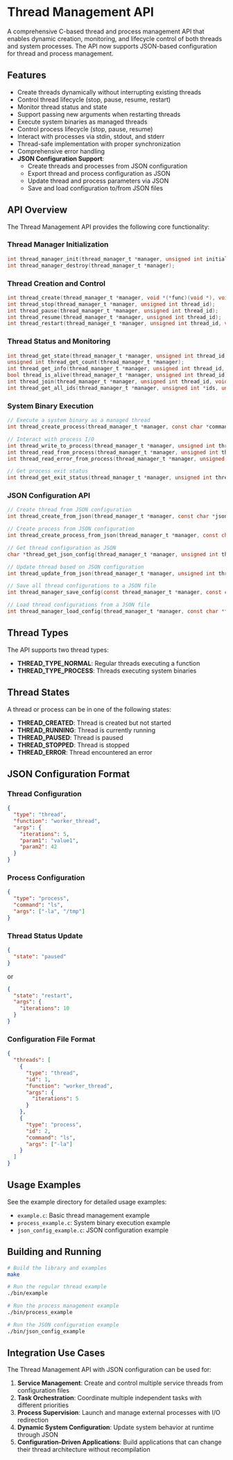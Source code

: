 # Thread Management API

A comprehensive C-based thread and process management API that enables dynamic creation, monitoring, and lifecycle control of both threads and system processes. The API now supports JSON-based configuration for thread and process management.

## Features

- Create threads dynamically without interrupting existing threads
- Control thread lifecycle (stop, pause, resume, restart)
- Monitor thread status and state
- Support passing new arguments when restarting threads
- Execute system binaries as managed threads
- Control process lifecycle (stop, pause, resume)
- Interact with processes via stdin, stdout, and stderr
- Thread-safe implementation with proper synchronization
- Comprehensive error handling
- **JSON Configuration Support**:
  - Create threads and processes from JSON configuration
  - Export thread and process configuration as JSON
  - Update thread and process parameters via JSON
  - Save and load configuration to/from JSON files

## API Overview

The Thread Management API provides the following core functionality:

### Thread Manager Initialization

```c
int thread_manager_init(thread_manager_t *manager, unsigned int initial_capacity);
int thread_manager_destroy(thread_manager_t *manager);
```

### Thread Creation and Control

```c
int thread_create(thread_manager_t *manager, void *(*func)(void *), void *arg, unsigned int *thread_id);
int thread_stop(thread_manager_t *manager, unsigned int thread_id);
int thread_pause(thread_manager_t *manager, unsigned int thread_id);
int thread_resume(thread_manager_t *manager, unsigned int thread_id);
int thread_restart(thread_manager_t *manager, unsigned int thread_id, void *new_arg);
```

### Thread Status and Monitoring

```c
int thread_get_state(thread_manager_t *manager, unsigned int thread_id, thread_state_t *state);
unsigned int thread_get_count(thread_manager_t *manager);
int thread_get_info(thread_manager_t *manager, unsigned int thread_id, thread_info_t *info);
bool thread_is_alive(thread_manager_t *manager, unsigned int thread_id);
int thread_join(thread_manager_t *manager, unsigned int thread_id, void **result);
int thread_get_all_ids(thread_manager_t *manager, unsigned int *ids, unsigned int size);
```

### System Binary Execution

```c
// Execute a system binary as a managed thread
int thread_create_process(thread_manager_t *manager, const char *command, char **args, unsigned int *thread_id);

// Interact with process I/O
int thread_write_to_process(thread_manager_t *manager, unsigned int thread_id, const void *data, size_t size);
int thread_read_from_process(thread_manager_t *manager, unsigned int thread_id, void *buffer, size_t size);
int thread_read_error_from_process(thread_manager_t *manager, unsigned int thread_id, void *buffer, size_t size);

// Get process exit status
int thread_get_exit_status(thread_manager_t *manager, unsigned int thread_id, int *exit_status);
```

### JSON Configuration API

```c
// Create thread from JSON configuration
int thread_create_from_json(thread_manager_t *manager, const char *json_config, unsigned int *thread_id);

// Create process from JSON configuration
int thread_create_process_from_json(thread_manager_t *manager, const char *json_config, unsigned int *thread_id);

// Get thread configuration as JSON
char *thread_get_json_config(thread_manager_t *manager, unsigned int thread_id);

// Update thread based on JSON configuration
int thread_update_from_json(thread_manager_t *manager, unsigned int thread_id, const char *json_config);

// Save all thread configurations to a JSON file
int thread_manager_save_config(const thread_manager_t *manager, const char *filename);

// Load thread configurations from a JSON file
int thread_manager_load_config(thread_manager_t *manager, const char *filename);
```

## Thread Types

The API supports two thread types:

- **THREAD_TYPE_NORMAL**: Regular threads executing a function
- **THREAD_TYPE_PROCESS**: Threads executing system binaries

## Thread States

A thread or process can be in one of the following states:

- **THREAD_CREATED**: Thread is created but not started
- **THREAD_RUNNING**: Thread is currently running
- **THREAD_PAUSED**: Thread is paused
- **THREAD_STOPPED**: Thread is stopped
- **THREAD_ERROR**: Thread encountered an error

## JSON Configuration Format

### Thread Configuration

```json
{
  "type": "thread",
  "function": "worker_thread",
  "args": {
    "iterations": 5,
    "param1": "value1",
    "param2": 42
  }
}
```

### Process Configuration

```json
{
  "type": "process",
  "command": "ls",
  "args": ["-la", "/tmp"]
}
```

### Thread Status Update

```json
{
  "state": "paused"
}
```

or 

```json
{
  "state": "restart",
  "args": {
    "iterations": 10
  }
}
```

### Configuration File Format

```json
{
  "threads": [
    {
      "type": "thread",
      "id": 1,
      "function": "worker_thread",
      "args": {
        "iterations": 5
      }
    },
    {
      "type": "process",
      "id": 2,
      "command": "ls",
      "args": ["-la"]
    }
  ]
}
```

## Usage Examples

See the example directory for detailed usage examples:

- `example.c`: Basic thread management example
- `process_example.c`: System binary execution example
- `json_config_example.c`: JSON configuration example

## Building and Running

```bash
# Build the library and examples
make

# Run the regular thread example
./bin/example

# Run the process management example
./bin/process_example

# Run the JSON configuration example
./bin/json_config_example
```

## Integration Use Cases

The Thread Management API with JSON configuration can be used for:

1. **Service Management**: Create and control multiple service threads from configuration files
2. **Task Orchestration**: Coordinate multiple independent tasks with different priorities
3. **Process Supervision**: Launch and manage external processes with I/O redirection
4. **Dynamic System Configuration**: Update system behavior at runtime through JSON
5. **Configuration-Driven Applications**: Build applications that can change their thread architecture without recompilation
